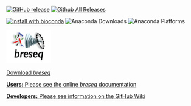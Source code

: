 [![GitHub release](https://img.shields.io/github/release/barricklab/breseq.svg)](https://github.com/barricklab/breseq/releases/latest)
[![Github All Releases](https://img.shields.io/github/downloads/barricklab/breseq/total.svg)](https://github.com/barricklab/breseq/releases)

[![install with bioconda](https://img.shields.io/badge/install%20with-bioconda-brightgreen.svg?style=flat)](http://bioconda.github.io/recipes/breseq/README.html)
![Anaconda Downloads](https://anaconda.org/bioconda/breseq/badges/downloads.svg)
![Anaconda Platforms](https://anaconda.org/bioconda/breseq/badges/platforms.svg)

![Breseq Logo](https://github.com/barricklab/breseq/blob/master/src/doc/images/breseq.png)

[Download _breseq_](https://github.com/barricklab/breseq/releases)

[ **Users:** Please see the online _breseq_ documentation](http://barricklab.org/twiki/pub/Lab/ToolsBacterialGenomeResequencing/documentation)

[ **Developers:** Please see information on the GitHub Wiki](https://github.com/barricklab/breseq/wiki)
